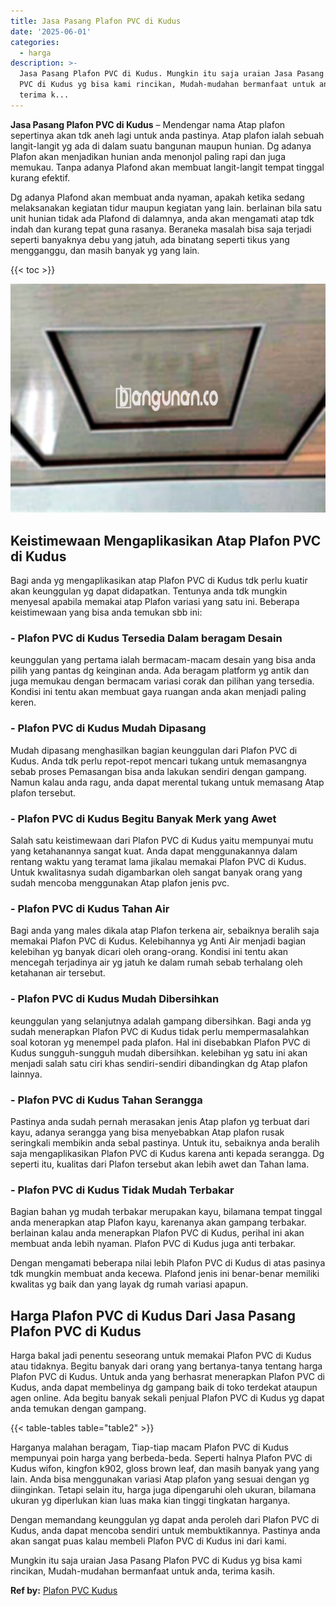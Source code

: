 ```yaml
---
title: Jasa Pasang Plafon PVC di Kudus
date: '2025-06-01'
categories:
  - harga
description: >-
  Jasa Pasang Plafon PVC di Kudus. Mungkin itu saja uraian Jasa Pasang Plafon
  PVC di Kudus yg bisa kami rincikan, Mudah-mudahan bermanfaat untuk anda,
  terima k...
---
```


**Jasa Pasang Plafon PVC di Kudus** – Mendengar nama Atap plafon sepertinya akan tdk aneh lagi untuk anda pastinya. Atap plafon ialah sebuah langit-langit yg ada di dalam suatu bangunan maupun hunian. Dg adanya Plafon akan menjadikan hunian anda menonjol paling rapi dan juga memukau. Tanpa adanya Plafond akan membuat langit-langit tempat tinggal kurang efektif.

Dg adanya Plafond akan membuat anda nyaman, apakah ketika sedang melaksanakan kegiatan tidur maupun kegiatan yang lain. berlainan bila satu unit hunian tidak ada Plafond di dalamnya, anda akan mengamati atap tdk indah dan kurang tepat guna rasanya. Beraneka masalah bisa saja terjadi seperti banyaknya debu yang jatuh, ada binatang seperti tikus yang mengganggu, dan masih banyak yg yang lain.

{{< toc >}}

![Jasa Pasang Plafon PVC di Kudus](/images/flafond-pvc-murah14.png)

## Keistimewaan Mengaplikasikan Atap Plafon PVC di Kudus

Bagi anda yg mengaplikasikan atap Plafon PVC di Kudus tdk perlu kuatir akan keunggulan yg dapat didapatkan. Tentunya anda tdk mungkin menyesal apabila memakai atap Plafon variasi yang satu ini. Beberapa keistimewaan yang bisa anda temukan sbb ini:

### \- Plafon PVC di Kudus Tersedia Dalam beragam Desain

keunggulan yang pertama ialah bermacam-macam desain yang bisa anda pilih yang pantas dg keinginan anda. Ada beragam platform yg antik dan juga memukau dengan bermacam variasi corak dan pilihan yang tersedia. Kondisi ini tentu akan membuat gaya ruangan anda akan menjadi paling keren.

### \- Plafon PVC di Kudus Mudah Dipasang

Mudah dipasang menghasilkan bagian keunggulan dari Plafon PVC di Kudus. Anda tdk perlu repot-repot mencari tukang untuk memasangnya sebab proses Pemasangan bisa anda lakukan sendiri dengan gampang. Namun kalau anda ragu, anda dapat merental tukang untuk memasang Atap plafon tersebut.

### \- Plafon PVC di Kudus Begitu Banyak Merk yang Awet

Salah satu keistimewaan dari Plafon PVC di Kudus yaitu mempunyai mutu yang ketahanannya sangat kuat. Anda dapat menggunakannya dalam rentang waktu yang teramat lama jikalau memakai Plafon PVC di Kudus. Untuk kwalitasnya sudah digambarkan oleh sangat banyak orang yang sudah mencoba menggunakan Atap plafon jenis pvc.

### \- Plafon PVC di Kudus Tahan Air

Bagi anda yang males dikala atap Plafon terkena air, sebaiknya beralih saja memakai Plafon PVC di Kudus. Kelebihannya yg Anti Air menjadi bagian kelebihan yg banyak dicari oleh orang-orang. Kondisi ini tentu akan mencegah terjadinya air yg jatuh ke dalam rumah sebab terhalang oleh ketahanan air tersebut.

### \- Plafon PVC di Kudus Mudah Dibersihkan

keunggulan yang selanjutnya adalah gampang dibersihkan. Bagi anda yg sudah menerapkan Plafon PVC di Kudus tidak perlu mempermasalahkan soal kotoran yg menempel pada plafon. Hal ini disebabkan Plafon PVC di Kudus sungguh-sungguh mudah dibersihkan. kelebihan yg satu ini akan menjadi salah satu ciri khas sendiri-sendiri dibandingkan dg Atap plafon lainnya.

### \- Plafon PVC di Kudus Tahan Serangga

Pastinya anda sudah pernah merasakan jenis Atap plafon yg terbuat dari kayu, adanya serangga yang bisa menyebabkan Atap plafon rusak seringkali membikin anda sebal pastinya. Untuk itu, sebaiknya anda beralih saja mengaplikasikan Plafon PVC di Kudus karena anti kepada serangga. Dg seperti itu, kualitas dari Plafon tersebut akan lebih awet dan Tahan lama.

### \- Plafon PVC di Kudus Tidak Mudah Terbakar

Bagian bahan yg mudah terbakar merupakan kayu, bilamana tempat tinggal anda menerapkan atap Plafon kayu, karenanya akan gampang terbakar. berlainan kalau anda menerapkan Plafon PVC di Kudus, perihal ini akan membuat anda lebih nyaman. Plafon PVC di Kudus juga anti terbakar.

Dengan mengamati beberapa nilai lebih Plafon PVC di Kudus di atas pasinya tdk mungkin membuat anda kecewa. Plafond jenis ini benar-benar memiliki kwalitas yg baik dan yang layak dg rumah variasi apapun.

## Harga Plafon PVC di Kudus Dari Jasa Pasang Plafon PVC di Kudus

Harga bakal jadi penentu seseorang untuk memakai Plafon PVC di Kudus atau tidaknya. Begitu banyak dari orang yang bertanya-tanya tentang harga Plafon PVC di Kudus. Untuk anda yang berhasrat menerapkan Plafon PVC di Kudus, anda dapat membelinya dg gampang baik di toko terdekat ataupun agen online. Ada begitu banyak sekali penjual Plafon PVC di Kudus yg dapat anda temukan dengan gampang.

{{< table-tables table="table2" >}}

Harganya malahan beragam, Tiap-tiap macam Plafon PVC di Kudus mempunyai poin harga yang berbeda-beda. Seperti halnya Plafon PVC di Kudus wifon, kingfon k902, gloss brown leaf, dan masih banyak yang yang lain. Anda bisa menggunakan variasi Atap plafon yang sesuai dengan yg diinginkan. Tetapi selain itu, harga juga dipengaruhi oleh ukuran, bilamana ukuran yg diperlukan kian luas maka kian tinggi tingkatan harganya.

Dengan memandang keunggulan yg dapat anda peroleh dari Plafon PVC di Kudus, anda dapat mencoba sendiri untuk membuktikannya. Pastinya anda akan sangat puas kalau membeli Plafon PVC di Kudus ini dari kami.

Mungkin itu saja uraian Jasa Pasang Plafon PVC di Kudus yg bisa kami rincikan, Mudah-mudahan bermanfaat untuk anda, terima kasih.

**Ref by:** [Plafon PVC Kudus](https://id.wikipedia.org/wiki/Plafon)

